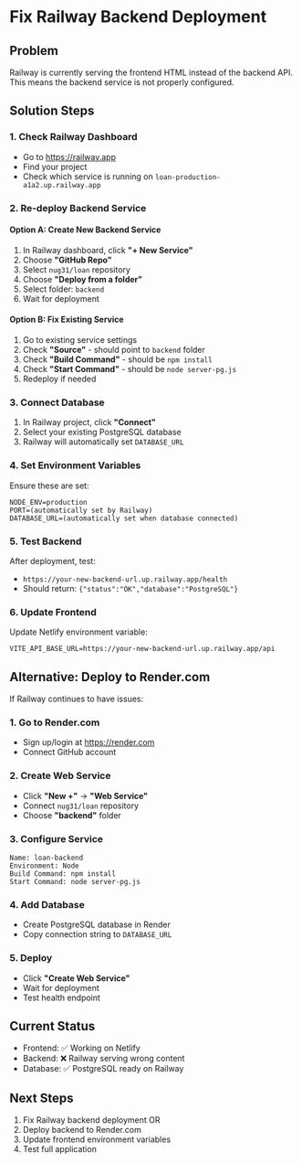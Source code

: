 # Fix Railway Backend Deployment

## Problem
Railway is currently serving the frontend HTML instead of the backend API.
This means the backend service is not properly configured.

## Solution Steps

### 1. Check Railway Dashboard
- Go to https://railway.app
- Find your project
- Check which service is running on `loan-production-a1a2.up.railway.app`

### 2. Re-deploy Backend Service

#### Option A: Create New Backend Service
1. In Railway dashboard, click **"+ New Service"**
2. Choose **"GitHub Repo"**
3. Select `nug31/loan` repository
4. Choose **"Deploy from a folder"**
5. Select folder: `backend`
6. Wait for deployment

#### Option B: Fix Existing Service
1. Go to existing service settings
2. Check **"Source"** - should point to `backend` folder
3. Check **"Build Command"** - should be `npm install`
4. Check **"Start Command"** - should be `node server-pg.js`
5. Redeploy if needed

### 3. Connect Database
1. In Railway project, click **"Connect"**
2. Select your existing PostgreSQL database
3. Railway will automatically set `DATABASE_URL`

### 4. Set Environment Variables
Ensure these are set:
```
NODE_ENV=production
PORT=(automatically set by Railway)
DATABASE_URL=(automatically set when database connected)
```

### 5. Test Backend
After deployment, test:
- `https://your-new-backend-url.up.railway.app/health`
- Should return: `{"status":"OK","database":"PostgreSQL"}`

### 6. Update Frontend
Update Netlify environment variable:
```
VITE_API_BASE_URL=https://your-new-backend-url.up.railway.app/api
```

## Alternative: Deploy to Render.com

If Railway continues to have issues:

### 1. Go to Render.com
- Sign up/login at https://render.com
- Connect GitHub account

### 2. Create Web Service
- Click **"New +"** → **"Web Service"**
- Connect `nug31/loan` repository
- Choose **"backend"** folder

### 3. Configure Service
```
Name: loan-backend
Environment: Node
Build Command: npm install
Start Command: node server-pg.js
```

### 4. Add Database
- Create PostgreSQL database in Render
- Copy connection string to `DATABASE_URL`

### 5. Deploy
- Click **"Create Web Service"**
- Wait for deployment
- Test health endpoint

## Current Status
- Frontend: ✅ Working on Netlify
- Backend: ❌ Railway serving wrong content
- Database: ✅ PostgreSQL ready on Railway

## Next Steps
1. Fix Railway backend deployment OR
2. Deploy backend to Render.com
3. Update frontend environment variables
4. Test full application
